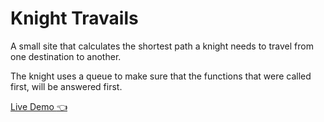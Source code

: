 # Knight Travails

A small site that calculates the shortest path a knight needs to travel from one destination to another. 

The knight uses a queue to make sure that the functions that were called first, will be answered first. 

[Live Demo :point_left:](https://dependability.github.io/knight-travails)